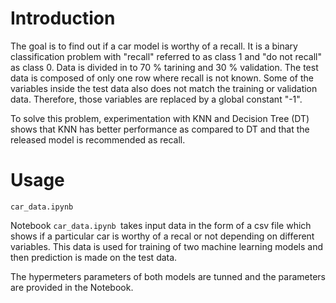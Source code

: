 # Introduction

The goal is to find out if a car model is worthy of a recall. It is a binary classification problem with "recall" referred to as class 1 and "do not recall" as class 0. Data is divided in to 70 % tarining and 30 % validation. The test data is composed of only one row where recall is not known. Some of the variables inside the test data also does not match the training or validation data. Therefore, those variables are replaced by a global constant "-1".

To solve this problem, experimentation with KNN and Decision Tree (DT) shows that KNN has better
performance as compared to DT and that the released model is recommended as recall.

# Usage

```
car_data.ipynb
```

Notebook ```car_data.ipynb ```takes input data in the form of a csv file which shows if a particular car is worthy of a recal or not depending on different variables. This data is used for training of two machine learning models and then prediction is made on the test data. 

The hypermeters parameters of both models are tunned and the parameters are provided in the Notebook.
